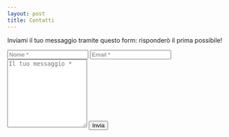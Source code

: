 ```yaml
---
layout: post
title: Contatti
---
```



<!--
<form action="https://formspree.io/{{site.email}}" method="POST">    
<p class="mb-4">Please send your message to {{site.name}}. We will reply as soon as possible!</p>
<div class="form-group row">
<div class="col-md-6">
<input class="form-control" type="text" name="name" placeholder="Name*" required>
</div>
<div class="col-md-6">
<input class="form-control" type="email" name="_replyto" placeholder="E-mail Address*" required>
</div>
</div>
<textarea rows="8" class="form-control mb-3" name="message" placeholder="Message*" required></textarea>    
<input class="btn btn-dark" type="submit" value="Send">
</form>
-->

<!--
<p class="mb-4">Inviaci il tuo messaggio tramite questo form: risponderemo il prima possibile!</p>
  <form target="_blank" action="https://formsubmit.co/nelidemaria.quarato@gmail.com" method="POST">
    <div class="form-group">
      <div class="form-row">
        <div class="col">
          <input type="text" name="name" class="form-control" placeholder="Nome *" required>
        </div>
        <div class="col">
          <input type="email" name="email" class="form-control" placeholder="Indirizzo email *" required>
        </div>
      </div>
    </div>
    <div class="form-group">
      <textarea placeholder="Il tuo messaggio *" class="form-control" name="message" rows="10" required></textarea>
    </div>
    <button type="submit" class="btn btn-lg btn-dark btn-block">Invia</button>
    <input type="hidden" name="_subject" value="Nuovo messaggio dal form di contatto di nelide.github.io!">
    <input type="hidden" name="_template" value="table">
    <input type="hidden" name="_autoresponse" value="Ecco il messaggio che hai lasciato su nelide.eu!">
  </form>
-->

Inviami il tuo messaggio tramite questo form: risponderò il prima possibile!

  <div id="feedback-form">
  <div>
    <form target="_blank" action="https://formsubmit.co/nelidemaria.quarato@gmail.com" method="POST">
      <input type="text" name="name" placeholder="Nome *" required>
      <input type="text" name="email" placeholder="Email *" required>
      <textarea placeholder="Il tuo messaggio *" class="form-control" name="message" rows="10" required></textarea>
      <button type="submit">Invia</button>
      <input type="hidden" name="_subject" value="Nuovo messaggio dal form di contatto di nelide.github.io!">
      <input type="hidden" name="_template" value="table">
      <input type="hidden" name="_autoresponse" value="Ecco il messaggio che hai lasciato su nelide.eu!">
    </form>
  </div>
</div>